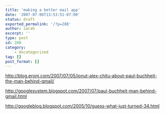```yaml
---
title: 'making a better mail app'
date: '2007-07-06T13:53:51-07:00'
status: draft
exported_permalink: '/?p=288'
author: sarah
excerpt: ''
type: post
id: 288
category:
    - Uncategorized
tag: []
post_format: []
---
```

http://blog.eronj.com/2007/07/05/ionut-alex-chitu-about-paul-buchheit-the-man-behind-gmail/

http://googlesystem.blogspot.com/2007/07/paul-buchheit-man-behind-gmail.html

http://googleblog.blogspot.com/2005/10/guess-what-just-turned-34.html